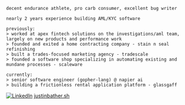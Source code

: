 ```
decent endurance athlete, pro carb consumer, excellent bug writer

nearly 2 years experience building AML/KYC software

previously:
> worked at apex fintech solutions on the investigations/aml team, largely on new products and performance work
> founded and exited a home contracting company - stain n seal refinishing
> built a trades-focused marketing agency - tradescale
> founded a software shop specializing in automating existing and mundane processes - scaleware

currently:
> senior software engineer (gopher-lang) @ napier ai
> building a frictionless rental application platform - glassgaff
```
[![LinkedIn](https://img.shields.io/badge/LinkedIn-0077B5?style=for-the-badge&logo=linkedin&logoColor=white)](https://linkedin.com/in/justinbather)
[justinbather.sh](https://justinbather.sh)
